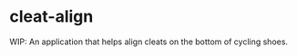 cleat-align
===========

WIP: An application that helps align cleats on the bottom of cycling shoes.
